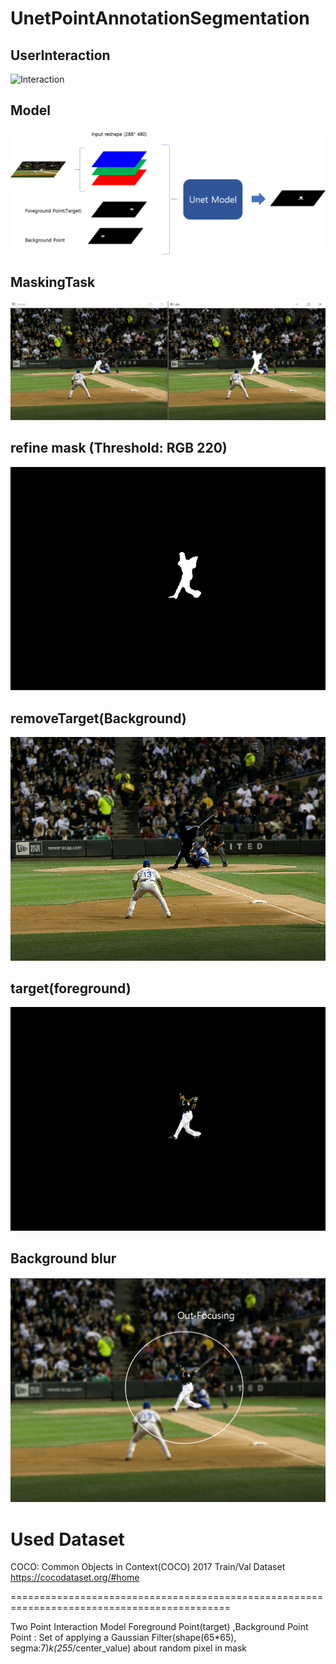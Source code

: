 # UnetPointAnnotationSegmentation
## UserInteraction
![Interaction](./img/interaction.gif)
## Model
![Model](./img/model.png)
## MaskingTask
![MaskingTask](./img/maskingTask.JPG)
## refine mask (Threshold: RGB 220)
![mask](./img/mask.png)
## removeTarget(Background)
![removeTarget](./img/remove.png)
## target(foreground)
![target](./img/target.png)
## Background blur
![outFocusing](./img/outFocusing.png)

# Used Dataset
COCO: Common Objects in Context(COCO) 2017 Train/Val Dataset https://cocodataset.org/#home

============================================================================================

Two Point Interaction Model
Foreground Point(target) ,Background Point 
Point : Set of applying a Gaussian Filter(shape(65*65), segma:7)*k(255*/center_value) about random pixel in mask
